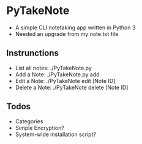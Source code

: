 # PyTakeNote #
- A simple CLI notetaking app written in Python 3
- Needed an upgrade from my note.txt file

## Instrunctions
- List all notes:
    ./PyTakeNote.py
- Add a Note:
    ./PyTakeNote.py add
- Edit a Note:
    ./PyTakeNote edit [Note ID]
- Delete a Note:
    ./PyTakeNote delete [Note ID]

## Todos
- Categories
- Simple Encryption?
- System-wide installation script?
